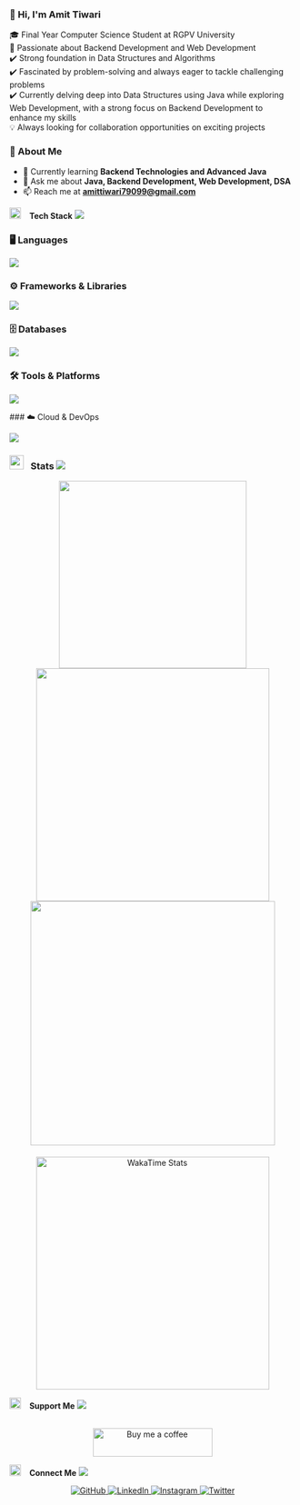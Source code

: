 <!-- Short Intro -->
<h3>👋 Hi, I'm Amit Tiwari</h3>

🎓 Final Year Computer Science Student at RGPV University  
🎯 Passionate about Backend Development and Web Development  
✔️ Strong foundation in Data Structures and Algorithms  
✔️ Fascinated by problem-solving and always eager to tackle challenging problems  
✔️ Currently delving deep into Data Structures using Java while exploring Web Development, with a strong focus on Backend Development to enhance my skills  
💡 Always looking for collaboration opportunities on exciting projects  

### 👋 About Me
- 🌱 Currently learning **Backend Technologies and Advanced Java**  
- 💬 Ask me about **Java, Backend Development, Web Development, DSA**  
- 📫 Reach me at **[amittiwari79099@gmail.com](mailto:amittiwari79099@gmail.com)**  


<!-- Skills Section -->
<div>
  <img src="https://media.giphy.com/media/QssGEmpkyEOhBCb7e1/giphy.gif" width="20"> &ensp; <b>Tech Stack</b>  
  <img src="https://user-images.githubusercontent.com/73097560/115834477-dbab4500-a447-11eb-908a-139a6edaec5c.gif">
</div>  

### 🖥️ Languages  
<p align="left">
  <img src="https://skillicons.dev/icons?i=html,css,js,java,py" />
</p>

### ⚙️ Frameworks & Libraries  
<p align="left">
  <img src="https://skillicons.dev/icons?i=react,nodejs,express" />
</p>

### 🗄️ Databases  
<p align="left">
  <img src="https://skillicons.dev/icons?i=mongodb,mysql" />
</p>

### 🛠️ Tools & Platforms  
<p align="left">
  <img src="https://skillicons.dev/icons?i=git,github,docker" />
</p>
### ☁️ Cloud & DevOps
<p align="left">
  <img src="https://skillicons.dev/icons?i=aws,kubernetes" />
</p>

<!-- GitHub Stats -->
<h3 id="stats" align="left">
  <img src="https://media.giphy.com/media/iY8CRBdQXODJSCERIr/giphy.gif" width="25"> &ensp;<b>Stats</b>
  <img src="https://user-images.githubusercontent.com/73097560/115834477-dbab4500-a447-11eb-908a-139a6edaec5c.gif">
</h3>

<div align="center">
  <a href="https://github.com/amit7909">
    <img width="330" src="https://github-readme-stats.vercel.app/api/top-langs/?username=amit7909&layout=compact&theme=tokyonight&hide_border=true" />
  </a>
  <a href="https://github.com/amit7909">
    <img width="410" src="https://github-readme-stats.vercel.app/api?username=amit7909&show_icons=true&theme=tokyonight&hide_border=true" />
  </a>
  <a href="https://github.com/amit7909">
    <img width="430" src="https://github-readme-streak-stats.herokuapp.com/?user=amit7909&theme=tokyonight&hide_border=true" />
  </a>
</div>

<!-- WakaTime Stats -->
<div align="center" style="margin-top: 20px;">
  <a href="https://wakatime.com/@amit_060">
    <img width="410" src="https://github-readme-stats.vercel.app/api/wakatime?username=amit_060&layout=compact&theme=tokyonight&hide_border=true" alt="WakaTime Stats"/>
  </a>
</div>



<p align="center">
  <a href="https://www.youtube.com/watch?v=dQw4w9WgXcQ">
  </a>
</p>

<!-- SUPPORT -->

<div>
  <img src="https://media.giphy.com/media/QssGEmpkyEOhBCb7e1/giphy.gif" width="20"> &ensp; <b>Support Me</b>  
  <img src="https://user-images.githubusercontent.com/73097560/115834477-dbab4500-a447-11eb-908a-139a6edaec5c.gif">
</div>

<br>

<p align="center">
  <a href="https://www.buymeacoffee.com/amit_060" target="_blank">
    <img align="center" src="https://cdn.buymeacoffee.com/buttons/v2/default-yellow.png" height="50" width="210" alt="Buy me a coffee" />
  </a>
</p>

<!-- CONTACT ME -->
<div>
  <img src="https://media.giphy.com/media/QssGEmpkyEOhBCb7e1/giphy.gif" width="20"> &ensp; <b>Connect Me</b>  
  <img src="https://user-images.githubusercontent.com/73097560/115834477-dbab4500-a447-11eb-908a-139a6edaec5c.gif">
</div>

<p align="center">
  <a href="https://github.com/amit7909" target="_blank">
    <img src="https://ziadoua.github.io/m3-Markdown-Badges/badges/Github/github2.svg" alt="GitHub">
  </a>
  <a href="https://www.linkedin.com/in/amit060/" target="_blank">
    <img src="https://ziadoua.github.io/m3-Markdown-Badges/badges/LinkedIn/linkedin2.svg" alt="LinkedIn">
  </a>
  <a href="https://www.instagram.com/hustlecrate_amit/" target="_blank">
    <img src="https://ziadoua.github.io/m3-Markdown-Badges/badges/Instagram/instagram2.svg" alt="Instagram">
  </a>
  <a href="https://x.com/amit_060" target="_blank">
    <img src="https://ziadoua.github.io/m3-Markdown-Badges/badges/Twitter/twitter2.svg" alt="Twitter">
  </a>
</p>
